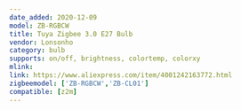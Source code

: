 ```yaml
---
date_added: 2020-12-09
model: ZB-RGBCW
title: Tuya Zigbee 3.0 E27 Bulb
vendor: Lonsonho 
category: bulb
supports: on/off, brightness, colortemp, colorxy
mlink: 
link: https://www.aliexpress.com/item/4001242163772.html
zigbeemodel: ['ZB-RGBCW','ZB-CL01']
compatible: [z2m]
---
```

